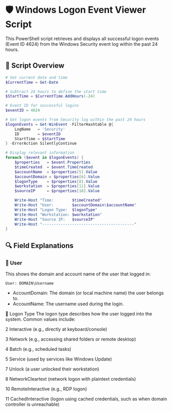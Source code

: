 # 🛡️ Windows Logon Event Viewer Script

This PowerShell script retrieves and displays all successful logon events (Event ID 4624) from the Windows Security event log within the past 24 hours.

## 📜 Script Overview

```powershell
# Set current date and time
$CurrentTime = Get-Date

# Subtract 24 hours to define the start time
$StartTime = $CurrentTime.AddHours(-24)

# Event ID for successful logins
$eventID = 4624

# Get logon events from Security log within the past 24 hours
$logonEvents = Get-WinEvent -FilterHashtable @{
    LogName   = 'Security'
    ID        = $eventID
    StartTime = $StartTime
} -ErrorAction SilentlyContinue

# Display relevant information
foreach ($event in $logonEvents) {
    $properties   = $event.Properties
    $timeCreated  = $event.TimeCreated
    $accountName  = $properties[5].Value
    $accountDomain = $properties[6].Value
    $logonType    = $properties[8].Value
    $workstation  = $properties[11].Value
    $sourceIP     = $properties[18].Value

    Write-Host "Time:        $timeCreated"
    Write-Host "User:        $accountDomain\$accountName"
    Write-Host "Logon Type:  $logonType"
    Write-Host "Workstation: $workstation"
    Write-Host "Source IP:   $sourceIP"
    Write-Host "----------------------------------------"
}
```
## 🔍 Field Explanations
### 👤 User
This shows the domain and account name of the user that logged in:
```
User: DOMAIN\Username
```
- AccountDomain: The domain (or local machine name) the user belongs to.
- AccountName: The username used during the login.

🔢 Logon Type
The logon type describes how the user logged into the system. Common values include:

2	Interactive (e.g., directly at keyboard/console)

3	Network (e.g., accessing shared folders or remote desktop)

4	Batch (e.g., scheduled tasks)

5	Service (used by services like Windows Update)

7	Unlock (a user unlocked their workstation)

8	NetworkCleartext (network logon with plaintext credentials)

10	RemoteInteractive (e.g., RDP logon)

11	CachedInteractive (logon using cached credentials, such as when domain controller is unreachable)
